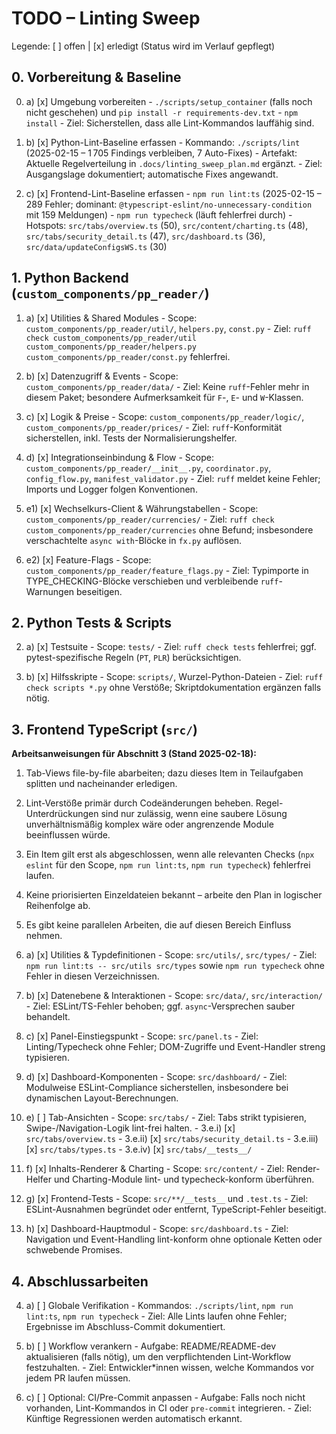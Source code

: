 # TODO – Linting Sweep

Legende: [ ] offen | [x] erledigt (Status wird im Verlauf gepflegt)

## 0. Vorbereitung & Baseline

0. a) [x] Umgebung vorbereiten
       - `./scripts/setup_container` (falls noch nicht geschehen) und `pip install -r requirements-dev.txt`
       - `npm install`
       - Ziel: Sicherstellen, dass alle Lint-Kommandos lauffähig sind.

0. b) [x] Python-Lint-Baseline erfassen
       - Kommando: `./scripts/lint` (2025-02-15 – 1 705 Findings verbleiben, 7 Auto-Fixes)
       - Artefakt: Aktuelle Regelverteilung in `.docs/linting_sweep_plan.md` ergänzt.
       - Ziel: Ausgangslage dokumentiert; automatische Fixes angewandt.

0. c) [x] Frontend-Lint-Baseline erfassen
       - `npm run lint:ts` (2025-02-15 – 289 Fehler; dominant: `@typescript-eslint/no-unnecessary-condition` mit 159 Meldungen)
       - `npm run typecheck` (läuft fehlerfrei durch)
       - Hotspots: `src/tabs/overview.ts` (50), `src/content/charting.ts` (48), `src/tabs/security_detail.ts` (47), `src/dashboard.ts` (36), `src/data/updateConfigsWS.ts` (30)

## 1. Python Backend (`custom_components/pp_reader/`)

1. a) [x] Utilities & Shared Modules
       - Scope: `custom_components/pp_reader/util/`, `helpers.py`, `const.py`
       - Ziel: `ruff check custom_components/pp_reader/util custom_components/pp_reader/helpers.py custom_components/pp_reader/const.py` fehlerfrei.

1. b) [x] Datenzugriff & Events
       - Scope: `custom_components/pp_reader/data/`
       - Ziel: Keine `ruff`-Fehler mehr in diesem Paket; besondere Aufmerksamkeit für `F`-, `E`- und `W`-Klassen.

1. c) [x] Logik & Preise
       - Scope: `custom_components/pp_reader/logic/`, `custom_components/pp_reader/prices/`
       - Ziel: `ruff`-Konformität sicherstellen, inkl. Tests der Normalisierungshelfer.

1. d) [x] Integrationseinbindung & Flow
       - Scope: `custom_components/pp_reader/__init__.py`, `coordinator.py`, `config_flow.py`, `manifest_validator.py`
       - Ziel: `ruff` meldet keine Fehler; Imports und Logger folgen Konventionen.

1. e1) [x] Wechselkurs-Client & Währungstabellen
       - Scope: `custom_components/pp_reader/currencies/`
       - Ziel: `ruff check custom_components/pp_reader/currencies` ohne Befund; insbesondere verschachtelte `async with`-Blöcke in `fx.py` auflösen.

1. e2) [x] Feature-Flags
       - Scope: `custom_components/pp_reader/feature_flags.py`
       - Ziel: Typimporte in TYPE_CHECKING-Blöcke verschieben und verbleibende `ruff`-Warnungen beseitigen.

## 2. Python Tests & Scripts

2. a) [x] Testsuite
       - Scope: `tests/`
       - Ziel: `ruff check tests` fehlerfrei; ggf. pytest-spezifische Regeln (`PT`, `PLR`) berücksichtigen.

2. b) [x] Hilfsskripte
       - Scope: `scripts/`, Wurzel-Python-Dateien
       - Ziel: `ruff check scripts *.py` ohne Verstöße; Skriptdokumentation ergänzen falls nötig.

## 3. Frontend TypeScript (`src/`)

**Arbeitsanweisungen für Abschnitt 3 (Stand 2025-02-18):**
1. Tab-Views file-by-file abarbeiten; dazu dieses Item in Teilaufgaben splitten und nacheinander erledigen.
2. Lint-Verstöße primär durch Codeänderungen beheben. Regel-Unterdrückungen sind nur zulässig, wenn eine saubere Lösung unverhältnismäßig komplex wäre oder angrenzende Module beeinflussen würde.
3. Ein Item gilt erst als abgeschlossen, wenn alle relevanten Checks (`npx eslint` für den Scope, `npm run lint:ts`, `npm run typecheck`) fehlerfrei laufen.
4. Keine priorisierten Einzeldateien bekannt – arbeite den Plan in logischer Reihenfolge ab.
5. Es gibt keine parallelen Arbeiten, die auf diesen Bereich Einfluss nehmen.

3. a) [x] Utilities & Typdefinitionen
       - Scope: `src/utils/`, `src/types/`
       - Ziel: `npm run lint:ts -- src/utils src/types` sowie `npm run typecheck` ohne Fehler in diesen Verzeichnissen.

3. b) [x] Datenebene & Interaktionen
       - Scope: `src/data/`, `src/interaction/`
       - Ziel: ESLint/TS-Fehler behoben; ggf. `async`-Versprechen sauber behandelt.

3. c) [x] Panel-Einstiegspunkt
       - Scope: `src/panel.ts`
       - Ziel: Linting/Typecheck ohne Fehler; DOM-Zugriffe und Event-Handler streng typisieren.

3. d) [x] Dashboard-Komponenten
       - Scope: `src/dashboard/`
       - Ziel: Modulweise ESLint-Compliance sicherstellen, insbesondere bei dynamischen Layout-Berechnungen.

3. e) [ ] Tab-Ansichten
       - Scope: `src/tabs/`
       - Ziel: Tabs strikt typisieren, Swipe-/Navigation-Logik lint-frei halten.
       - 3.e.i) [x] `src/tabs/overview.ts`
       - 3.e.ii) [x] `src/tabs/security_detail.ts`
       - 3.e.iii) [x] `src/tabs/types.ts`
       - 3.e.iv) [x] `src/tabs/__tests__/`

3. f) [x] Inhalts-Renderer & Charting
       - Scope: `src/content/`
       - Ziel: Render-Helfer und Charting-Module lint- und typecheck-konform überführen.

3. g) [x] Frontend-Tests
       - Scope: `src/**/__tests__` und `.test.ts`
       - Ziel: ESLint-Ausnahmen begründet oder entfernt, TypeScript-Fehler beseitigt.

3. h) [x] Dashboard-Hauptmodul
       - Scope: `src/dashboard.ts`
       - Ziel: Navigation und Event-Handling lint-konform ohne optionale Ketten oder schwebende Promises.


## 4. Abschlussarbeiten

4. a) [ ] Globale Verifikation
       - Kommandos: `./scripts/lint`, `npm run lint:ts`, `npm run typecheck`
       - Ziel: Alle Lints laufen ohne Fehler; Ergebnisse im Abschluss-Commit dokumentiert.

4. b) [ ] Workflow verankern
       - Aufgabe: README/README-dev aktualisieren (falls nötig), um den verpflichtenden Lint-Workflow festzuhalten.
       - Ziel: Entwickler*innen wissen, welche Kommandos vor jedem PR laufen müssen.

4. c) [ ] Optional: CI/Pre-Commit anpassen
       - Aufgabe: Falls noch nicht vorhanden, Lint-Kommandos in CI oder `pre-commit` integrieren.
       - Ziel: Künftige Regressionen werden automatisch erkannt.

